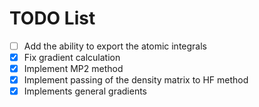 # TODO List

- [ ] Add the ability to export the atomic integrals
- [x] Fix gradient calculation
- [x] Implement MP2 method
- [x] Implement passing of the density matrix to HF method
- [x] Implements general gradients
